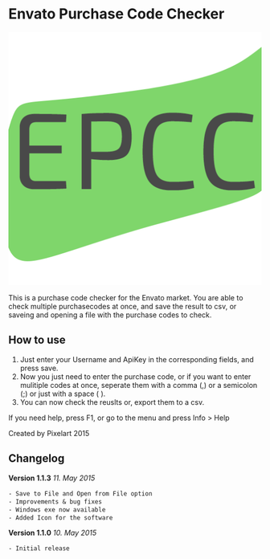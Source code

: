 # Envato Purchase Code Checker
![alt text][logo]

This is a purchase code checker for the Envato market. You are able to check multiple purchasecodes at once, and save the result to csv, or saveing and opening a file with the purchase codes to check.

## How to use
1. Just enter your Username and ApiKey in the corresponding fields, and press save.
2. Now you just need to enter the purchase code, or if you want to enter mulitiple codes at once, seperate them with a comma (,) or a semicolon (;) or just with a space ( ).
3. You can now check the reuslts or, export them to a csv.

If you need help, press F1, or go to the menu and press Info > Help

Created by Pixelart 2015

## Changelog

**Version 1.1.3**  *11. May 2015*
```
- Save to File and Open from File option
- Improvements & bug fixes
- Windows exe now available
- Added Icon for the software
```

**Version 1.1.0**  *10. May 2015*
```
- Initial release
```



[logo]: https://github.com/PixelartDev/Envato-Purchase-Code-Checker/raw/master/assets/epcc.png "Logo"
